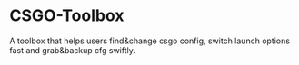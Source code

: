# CSGO-Toolbox
A toolbox that helps users find&amp;change csgo config, switch launch options fast and grab&amp;backup cfg swiftly.
